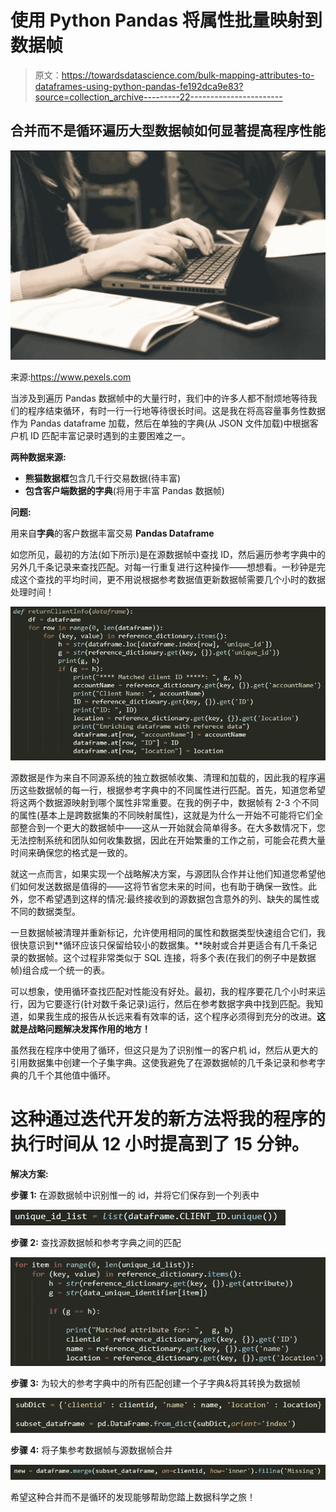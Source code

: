 # 使用 Python Pandas 将属性批量映射到数据帧

> 原文：<https://towardsdatascience.com/bulk-mapping-attributes-to-dataframes-using-python-pandas-fe192dca9e83?source=collection_archive---------22----------------------->

## 合并而不是循环遍历大型数据帧如何显著提高程序性能

![](img/12758a0a59b8c8f18a9bd41b8bb74ef1.png)

来源:https://www.pexels.com

当涉及到遍历 Pandas 数据帧中的大量行时，我们中的许多人都不耐烦地等待我们的程序结束循环，有时一行一行地等待很长时间。这是我在将高容量事务性数据作为 Pandas dataframe 加载，然后在单独的字典(从 JSON 文件加载)中根据客户机 ID 匹配丰富记录时遇到的主要困难之一。

**两种数据来源:**

*   **熊猫数据框**包含几千行交易数据(待丰富)
*   **包含客户端数据的字典**(将用于丰富 Pandas 数据帧)

**问题:**

用来自**字典**的客户数据丰富交易 **Pandas Dataframe**

如您所见，最初的方法(如下所示)是在源数据帧中查找 ID，然后遍历参考字典中的另外几千条记录来查找匹配。对每一行重复进行这种操作——想想看。一秒钟是完成这个查找的平均时间，更不用说根据参考数据值更新数据帧需要几个小时的数据处理时间！

![](img/47745c0aa028da4e75b97679813917e4.png)

源数据是作为来自不同源系统的独立数据帧收集、清理和加载的，因此我的程序遍历这些数据帧的每一行，根据参考字典中的不同属性进行匹配。首先，知道您希望将这两个数据源映射到哪个属性非常重要。在我的例子中，数据帧有 2-3 个不同的属性(基本上是跨数据集的不同映射属性)，这就是为什么一开始不可能将它们全部整合到一个更大的数据帧中——这从一开始就会简单得多。在大多数情况下，您无法控制系统和团队如何收集数据，因此在开始繁重的工作之前，可能会花费大量时间来确保您的格式是一致的。

就这一点而言，如果实现一个战略解决方案，与源团队合作并让他们知道您希望他们如何发送数据是值得的——这将节省您未来的时间，也有助于确保一致性。此外，您不希望遇到这样的情况:最终接收到的源数据包含意外的列、缺失的属性或不同的数据类型。

一旦数据帧被清理并重新标记，允许使用相同的属性和数据类型快速组合它们，我很快意识到**循环应该只保留给较小的数据集。**映射或合并更适合有几千条记录的数据帧。这个过程非常类似于 SQL 连接，将多个表(在我们的例子中是数据帧)组合成一个统一的表。

可以想象，使用循环查找匹配对性能没有好处。最初，我的程序要花几个小时来运行，因为它要逐行(针对数千条记录)运行，然后在参考数据字典中找到匹配。我知道，如果我生成的报告从长远来看有效率的话，这个程序必须得到充分的改进。**这就是战略问题解决发挥作用的地方！**

虽然我在程序中使用了循环，但这只是为了识别惟一的客户机 id，然后从更大的引用数据集中创建一个子集字典。这使我避免了在源数据帧的几千条记录和参考字典的几千个其他值中循环。

# 这种通过迭代开发的新方法将我的程序的执行时间从 12 小时提高到了 15 分钟。

**解决方案:**

**步骤 1:** 在源数据帧中识别惟一的 id，并将它们保存到一个列表中

![](img/58b40513f8780c8985aabfb115678d9b.png)

**步骤 2:** 查找源数据帧和参考字典之间的匹配

![](img/1a2193104a971f7a23eff13ff85c101e.png)

**步骤 3:** 为较大的参考字典中的所有匹配创建一个子字典&将其转换为数据帧

![](img/fb46c29ff418cedde73ea95254785b0c.png)

**步骤 4:** 将子集参考数据帧与源数据帧合并

![](img/005f7351f95ac7f0405a0d457fe44222.png)

希望这种合并而不是循环的发现能够帮助您踏上数据科学之旅！